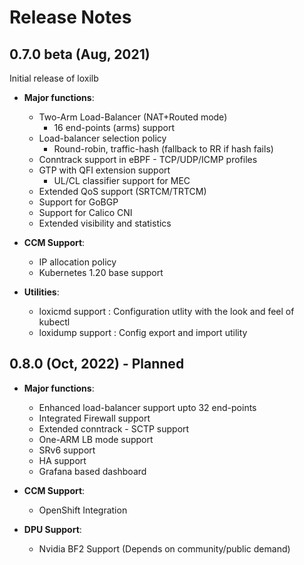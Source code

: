 # Release Notes

## 0.7.0 beta (Aug, 2021)

Initial release of loxilb 

* **Major functions**: 
  - Two-Arm Load-Balancer (NAT+Routed mode)
    - 16 end-points (arms) support
  - Load-balancer selection policy
    -  Round-robin, traffic-hash (fallback to RR if hash fails)
  - Conntrack support in eBPF - TCP/UDP/ICMP profiles
  - GTP with QFI extension support
    - UL/CL classifier support for MEC
  - Extended QoS support (SRTCM/TRTCM)
  - Support for GoBGP
  - Support for Calico CNI
  - Extended visibility and statistics 

* **CCM Support**: 
  - IP allocation policy
  - Kubernetes 1.20 base support
 
* **Utilities**:
  - loxicmd support : Configuration utlity with the look and feel of kubectl
  - loxidump support : Config export and import utility


## 0.8.0 (Oct, 2022) - Planned

* **Major functions**: 
  - Enhanced load-balancer support upto 32 end-points
  - Integrated Firewall support
  - Extended conntrack - SCTP support
  - One-ARM LB mode support
  - SRv6 support
  - HA support
  - Grafana based dashboard
  
* **CCM Support**: 
  - OpenShift Integration
  
* **DPU Support**:
  - Nvidia BF2 Support (Depends on community/public demand)


